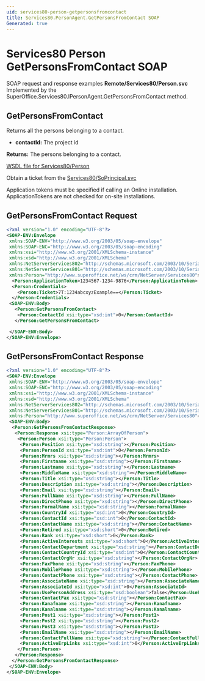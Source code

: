 ```yaml
---
uid: services80-person-getpersonsfromcontact
title: Services80.PersonAgent.GetPersonsFromContact SOAP
Generated: true
---
```


# Services80 Person GetPersonsFromContact SOAP

SOAP request and response examples **Remote/Services80/Person.svc**
Implemented by the <see cref="M:SuperOffice.Services80.IPersonAgent.GetPersonsFromContact">SuperOffice.Services80.IPersonAgent.GetPersonsFromContact</see> method.

## GetPersonsFromContact

Returns all the persons belonging to a contact.

* **contactId:** The project id

**Returns:** The persons belonging to a contact.


[WSDL file for Services80/Person](../Services80-Person.md)

Obtain a ticket from the [Services80/SoPrincipal.svc](../SoPrincipal/index.md)

Application tokens must be specified if calling an Online installation. ApplicationTokens are not checked for on-site installations.

## GetPersonsFromContact Request

```xml
<?xml version="1.0" encoding="UTF-8"?>
<SOAP-ENV:Envelope
 xmlns:SOAP-ENV="http://www.w3.org/2003/05/soap-envelope"
 xmlns:SOAP-ENC="http://www.w3.org/2003/05/soap-encoding"
 xmlns:xsi="http://www.w3.org/2001/XMLSchema-instance"
 xmlns:xsd="http://www.w3.org/2001/XMLSchema"
 xmlns:NetServerServices802="http://schemas.microsoft.com/2003/10/Serialization/Arrays"
 xmlns:NetServerServices801="http://schemas.microsoft.com/2003/10/Serialization/"
 xmlns:Person="http://www.superoffice.net/ws/crm/NetServer/Services80">
  <Person:ApplicationToken>1234567-1234-9876</Person:ApplicationToken>
  <Person:Credentials>
    <Person:Ticket>7T:1234abcxyzExample==</Person:Ticket>
  </Person:Credentials>
 <SOAP-ENV:Body>
   <Person:GetPersonsFromContact>
    <Person:ContactId xsi:type="xsd:int">0</Person:ContactId>
   </Person:GetPersonsFromContact>

 </SOAP-ENV:Body>
</SOAP-ENV:Envelope>

```


## GetPersonsFromContact Response

```xml
<?xml version="1.0" encoding="UTF-8"?>
<SOAP-ENV:Envelope
 xmlns:SOAP-ENV="http://www.w3.org/2003/05/soap-envelope"
 xmlns:SOAP-ENC="http://www.w3.org/2003/05/soap-encoding"
 xmlns:xsi="http://www.w3.org/2001/XMLSchema-instance"
 xmlns:xsd="http://www.w3.org/2001/XMLSchema"
 xmlns:NetServerServices802="http://schemas.microsoft.com/2003/10/Serialization/Arrays"
 xmlns:NetServerServices801="http://schemas.microsoft.com/2003/10/Serialization/"
 xmlns:Person="http://www.superoffice.net/ws/crm/NetServer/Services80">
 <SOAP-ENV:Body>
  <Person:GetPersonsFromContactResponse>
   <Person:Response xsi:type="Person:ArrayOfPerson">
    <Person:Person xsi:type="Person:Person">
     <Person:Position xsi:type="xsd:string"></Person:Position>
     <Person:PersonId xsi:type="xsd:int">0</Person:PersonId>
     <Person:Mrmrs xsi:type="xsd:string"></Person:Mrmrs>
     <Person:Firstname xsi:type="xsd:string"></Person:Firstname>
     <Person:Lastname xsi:type="xsd:string"></Person:Lastname>
     <Person:MiddleName xsi:type="xsd:string"></Person:MiddleName>
     <Person:Title xsi:type="xsd:string"></Person:Title>
     <Person:Description xsi:type="xsd:string"></Person:Description>
     <Person:Email xsi:type="xsd:string"></Person:Email>
     <Person:FullName xsi:type="xsd:string"></Person:FullName>
     <Person:DirectPhone xsi:type="xsd:string"></Person:DirectPhone>
     <Person:FormalName xsi:type="xsd:string"></Person:FormalName>
     <Person:CountryId xsi:type="xsd:int">0</Person:CountryId>
     <Person:ContactId xsi:type="xsd:int">0</Person:ContactId>
     <Person:ContactName xsi:type="xsd:string"></Person:ContactName>
     <Person:Retired xsi:type="xsd:short">0</Person:Retired>
     <Person:Rank xsi:type="xsd:short">0</Person:Rank>
     <Person:ActiveInterests xsi:type="xsd:short">0</Person:ActiveInterests>
     <Person:ContactDepartment xsi:type="xsd:string"></Person:ContactDepartment>
     <Person:ContactCountryId xsi:type="xsd:int">0</Person:ContactCountryId>
     <Person:ContactOrgNr xsi:type="xsd:string"></Person:ContactOrgNr>
     <Person:FaxPhone xsi:type="xsd:string"></Person:FaxPhone>
     <Person:MobilePhone xsi:type="xsd:string"></Person:MobilePhone>
     <Person:ContactPhone xsi:type="xsd:string"></Person:ContactPhone>
     <Person:AssociateName xsi:type="xsd:string"></Person:AssociateName>
     <Person:AssociateId xsi:type="xsd:int">0</Person:AssociateId>
     <Person:UsePersonAddress xsi:type="xsd:boolean">false</Person:UsePersonAddress>
     <Person:ContactFax xsi:type="xsd:string"></Person:ContactFax>
     <Person:Kanafname xsi:type="xsd:string"></Person:Kanafname>
     <Person:Kanalname xsi:type="xsd:string"></Person:Kanalname>
     <Person:Post1 xsi:type="xsd:string"></Person:Post1>
     <Person:Post2 xsi:type="xsd:string"></Person:Post2>
     <Person:Post3 xsi:type="xsd:string"></Person:Post3>
     <Person:EmailName xsi:type="xsd:string"></Person:EmailName>
     <Person:ContactFullName xsi:type="xsd:string"></Person:ContactFullName>
     <Person:ActiveErpLinks xsi:type="xsd:int">0</Person:ActiveErpLinks>
    </Person:Person>
   </Person:Response>
  </Person:GetPersonsFromContactResponse>
 </SOAP-ENV:Body>
</SOAP-ENV:Envelope>

```

